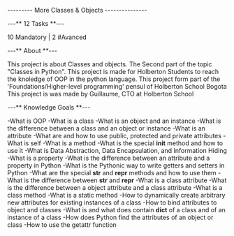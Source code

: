--------- More Classes & Objects ---------------

---** 12 Tasks **---

10 Mandatory | 2 #Avanced

---** About **---

This project is about Classes and objects. The Second part of the topic "Classes in Python".
This project is made for Holberton Students to reach the knoledge of OOP in the python language.
This project form part of the 'Foundations/Higher-level programming' pensul of Holberton School Bogota
This project is was made by Guillaume, CTO at Holberton School 

---** Knowledge Goals **---

-What is OOP
-What is a class
-What is an object and an instance
-What is the difference between a class and an object or instance
-What is an attribute
-What are and how to use public, protected and private attributes
-What is self
-What is a method
-What is the special __init__ method and how to use it
-What is Data Abstraction, Data Encapsulation, and Information Hiding
-What is a property
-What is the difference between an attribute and a property in Python
-What is the Pythonic way to write getters and setters in Python
-What are the special __str__ and __repr__ methods and how to use them
-What is the difference between __str__ and __repr__
-What is a class attribute
-What is the difference between a object attribute and a class attribute
-What is a class method
-What is a static method
-How to dynamically create arbitrary new attributes for existing instances of a class
-How to bind attributes to object and classes
-What is and what does contain __dict__ of a class and of an instance of a class
-How does Python find the attributes of an object or class
-How to use the getattr function